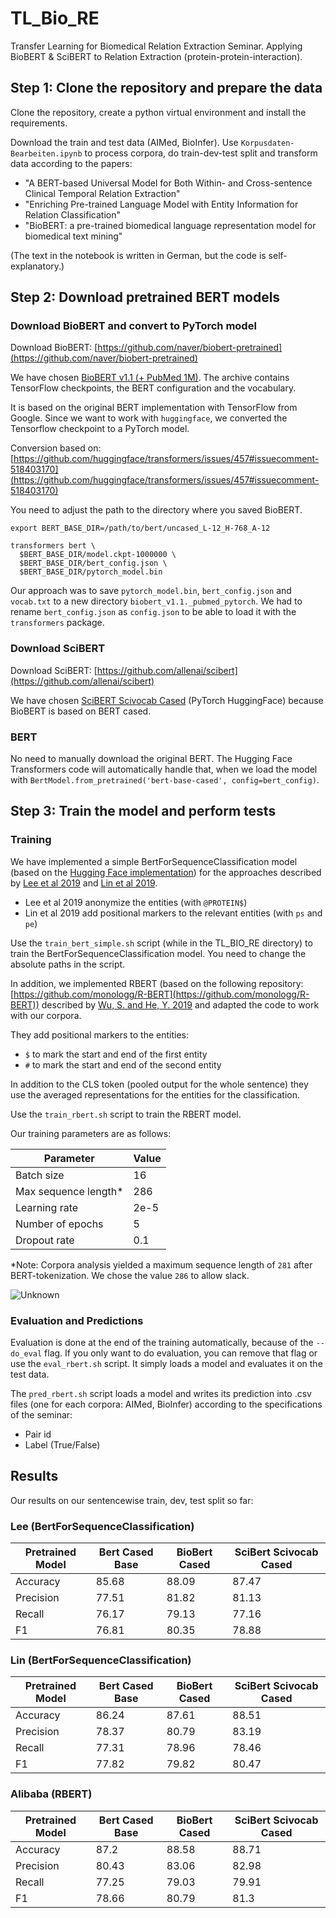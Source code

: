 # TL_Bio_RE
Transfer Learning for Biomedical Relation Extraction Seminar. Applying BioBERT &amp; SciBERT to Relation Extraction (protein-protein-interaction).

## Step 1: Clone the repository and prepare the data

Clone the repository, create a python virtual environment and install the requirements.

Download the train and test data (AIMed, BioInfer).
Use `Korpusdaten-Bearbeiten.ipynb` to process corpora, do train-dev-test split and transform data according to the papers:

- "A BERT-based Universal Model for Both Within- and Cross-sentence Clinical Temporal Relation Extraction" 
- "Enriching Pre-trained Language Model with Entity Information for Relation Classification"
- "BioBERT: a pre-trained biomedical language representation model for biomedical text mining"

(The text in the notebook is written in German, but the code is self-explanatory.)

## Step 2: Download pretrained BERT models

### Download BioBERT and convert to PyTorch model

Download BioBERT: [https://github.com/naver/biobert-pretrained](https://github.com/naver/biobert-pretrained)

We have chosen [BioBERT v1.1 (+ PubMed 1M)](https://drive.google.com/file/d/1R84voFKHfWV9xjzeLzWBbmY1uOMYpnyD/view). The archive contains TensorFlow checkpoints, the BERT configuration and the vocabulary.

It is based on the original BERT implementation with TensorFlow from Google. Since we want to work with `huggingface`, we converted the Tensorflow checkpoint to a PyTorch model.

Conversion based on: [https://github.com/huggingface/transformers/issues/457#issuecomment-518403170](https://github.com/huggingface/transformers/issues/457#issuecomment-518403170)

You need to adjust the path to the directory where you saved BioBERT.
```shell
export BERT_BASE_DIR=/path/to/bert/uncased_L-12_H-768_A-12

transformers bert \
  $BERT_BASE_DIR/model.ckpt-1000000 \
  $BERT_BASE_DIR/bert_config.json \
  $BERT_BASE_DIR/pytorch_model.bin
```
Our approach was to save `pytorch_model.bin`, `bert_config.json` and `vocab.txt` to a new directory `biobert_v1.1._pubmed_pytorch`. We had to rename `bert_config.json` as `config.json` to be able to load it with the `transformers` package.

### Download SciBERT

Download SciBERT: [https://github.com/allenai/scibert](https://github.com/allenai/scibert)

We have chosen [SciBERT Scivocab Cased](https://s3-us-west-2.amazonaws.com/ai2-s2-research/scibert/huggingface_pytorch/scibert_scivocab_cased.tar) (PyTorch HuggingFace) because BioBERT is based on BERT cased.

### BERT

No need to manually download the original BERT. The Hugging Face Transformers code will automatically handle that, when we load the model with `BertModel.from_pretrained('bert-base-cased', config=bert_config)`.

## Step 3: Train the model and perform tests

### Training
We have implemented a simple BertForSequenceClassification model (based on the [Hugging Face implementation](https://huggingface.co/transformers/model_doc/bert.html#bertforsequenceclassification)) for the approaches described by [Lee et al 2019](https://arxiv.org/pdf/1901.08746.pdf) and [Lin et al 2019](https://www.aclweb.org/anthology/W19-1908.pdf).

- Lee et al 2019 anonymize the entities (with `@PROTEIN$`)
- Lin et al 2019 add positional markers to the relevant entities (with `ps` and `pe`)

Use the `train_bert_simple.sh` script (while in the TL_BIO_RE directory) to train the BertForSequenceClassification model. 
You need to change the absolute paths in the script.

In addition, we implemented RBERT (based on the following repository: [https://github.com/monologg/R-BERT](https://github.com/monologg/R-BERT)) described by [Wu, S. and He, Y. 2019](https://dl.acm.org/doi/pdf/10.1145/3357384.3358119?download=true) and adapted the code to work with our corpora.

They add positional markers to the entities:
- `$` to mark the start and end of the first entity
- `#` to mark the start and end of the second entity

In addition to the CLS token (pooled output for the whole sentence) they use the averaged representations for the entities for the classification.

Use the `train_rbert.sh` script to train the RBERT model.

Our training parameters are as follows: 

| Parameter           | Value |
|---------------------|-------|
| Batch size          | 16    |
| Max sequence length\* | 286   |
| Learning rate       | 2e-5  |
| Number of epochs    | 5     |
| Dropout rate        | 0.1   |

\*Note: Corpora analysis yielded a maximum sequence length of `281` after BERT-tokenization. We chose the value `286` to allow slack.

![Unknown](https://user-images.githubusercontent.com/11077393/72663484-7fab7280-39f3-11ea-8ad3-e7b9213394a4.png)

### Evaluation and Predictions
Evaluation is done at the end of the training automatically, because of the `--do_eval` flag.
If you only want to do evaluation, you can remove that flag or use the `eval_rbert.sh` script. It simply loads a model and evaluates it on the test data.

The `pred_rbert.sh` script loads a model and writes its prediction into .csv files (one for each corpora: AIMed, BioInfer) according to the specifications of the seminar:
- Pair id
- Label (True/False)

## Results

Our results on our sentencewise train, dev, test split so far:

### Lee (BertForSequenceClassification)

| Pretrained Model    | Bert Cased Base    | BioBert Cased           | SciBert Scivocab Cased | 
|-----------|--------------------|--------------------|------------------------|
| Accuracy  | 85.68 | 88.09   | 87.47      | 
| Precision | 77.51  | 81.82 | 81.13      | 
| Recall    | 76.17 | 79.13 | 77.16     | 
| F1        | 76.81 | 80.35 | 78.88     | 

### Lin (BertForSequenceClassification)

| Pretrained Model   | Bert Cased Base    | BioBert Cased           | SciBert Scivocab Cased |  
|-----------|--------------------|--------------------|------------------------|
| Accuracy  | 86.24 | 87.61 | 88.51     | 
| Precision | 78.37 | 80.79 | 83.19     | 
| Recall    | 77.31 | 78.96 | 78.46     | 
| F1        | 77.82  | 79.82 | 80.47     | 

### Alibaba (RBERT)

| Pretrained Model   | Bert Cased Base    | BioBert Cased      | SciBert Scivocab Cased |
|-----------|--------------------|--------------------|------------------------|
| Accuracy  | 87.2 | 88.58 | 88.71      |
| Precision | 80.43   | 83.06 | 82.98     |
| Recall    | 77.25 | 79.03 | 79.91     |
| F1        | 78.66 | 80.79 | 81.3     |
